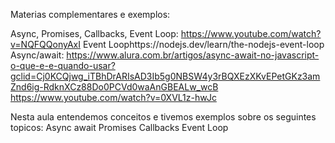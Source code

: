 Materias complementares e exemplos:

Async, Promises, Callbacks, Event Loop: https://www.youtube.com/watch?v=NQFQQonyAxI
Event Loophttps://nodejs.dev/learn/the-nodejs-event-loop
Async/await: https://www.alura.com.br/artigos/async-await-no-javascript-o-que-e-e-quando-usar?gclid=Cj0KCQjwg_iTBhDrARIsAD3Ib5g0NBSW4y3rBQXEzXKvEPetGKz3amZnd6ig-RdknXCz88Do0PCVd0waAnGBEALw_wcB
https://www.youtube.com/watch?v=0XVL1z-hwJc


Nesta aula entendemos conceitos e tivemos exemplos sobre os seguintes topicos:
Async
await
Promises
Callbacks
Event Loop

